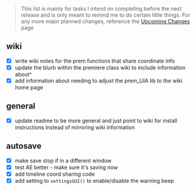 > This list is mainly for tasks I intend on completing before the next release and is only meant to remind me to do certain little things. For any more major planned changes, reference the [Upcoming Changes](https://github.com/users/Tomshiii/projects/1) page

## wiki
- [x] write wiki notes for the prem functions that share coordinate info
- [x] update the blurb within the premiere class wiki to include information about^
- [x] add information about needing to adjust the prem_UIA lib to the wiki home page

## general
- [x] update readme to be more general and just point to wiki for install instructions instead of mirroring wiki information

## autosave
- [x] make save stop if in a different window
- [x] test AE better - make sure it's saving now
- [x] add timeline coord sharing code
- [x] add setting to `settingsGUI()` to enable/disable the warning beep
